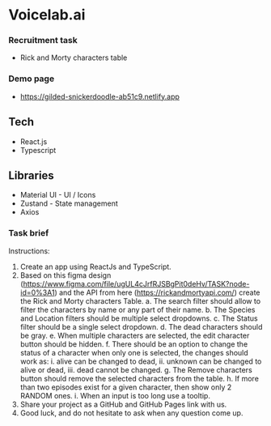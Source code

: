 # Voicelab.ai

### Recruitment task

- Rick and Morty characters table

### Demo page

- https://gilded-snickerdoodle-ab51c9.netlify.app

## Tech

- React.js
- Typescript

## Libraries

- Material UI - UI / Icons
- Zustand - State management
- Axios

### Task brief

Instructions:

1. Create an app using ReactJs and TypeScript.
2. Based on this figma design
   (https://www.figma.com/file/ugUL4cJrfRJSBgPit0deHv/TASK?node-id=0%3A1) and
   the API from here (https://rickandmortyapi.com/) create the Rick and Morty
   characters Table.
   a. The search filter should allow to filter the characters by name or any part of
   their name.
   b. The Species and Location filters should be multiple select dropdowns.
   c. The Status filter should be a single select dropdown.
   d. The dead characters should be gray.
   e. When multiple characters are selected, the edit character button should be
   hidden.
   f. There should be an option to change the status of a character when only one
   is selected, the changes should work as:
   i. alive can be changed to dead,
   ii. unknown can be changed to alive or dead,
   iii. dead cannot be changed.
   g. The Remove characters button should remove the selected characters from
   the table.
   h. If more than two episodes exist for a given character, then show only 2
   RANDOM ones.
   i. When an input is too long use a tooltip.
3. Share your project as a GitHub and GitHub Pages link with us.
4. Good luck, and do not hesitate to ask when any question come up.
